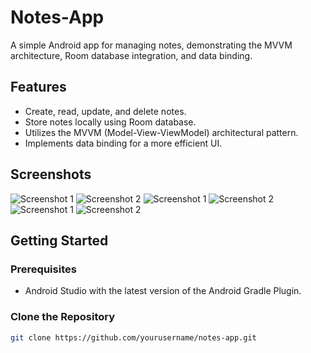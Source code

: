 # Notes-App

A simple Android app for managing notes, demonstrating the MVVM architecture, Room database integration, and data binding.

## Features

- Create, read, update, and delete notes.
- Store notes locally using Room database.
- Utilizes the MVVM (Model-View-ViewModel) architectural pattern.
- Implements data binding for a more efficient UI.

## Screenshots

![Screenshot 1](IMG-20230902-WA0001.jpg)
![Screenshot 2](IMG-20230902-WA0002.jpg)
![Screenshot 1](IMG-20230902-WA0004.jpg)
![Screenshot 2](IMG-20230902-WA0002.jpg)
![Screenshot 1](IMG-20230902-WA0005.jpg)
![Screenshot 2](![IMG-20230902-WA0006](https://github.com/Darpan2004/Notes-App/assets/126506854/88acf842-7621-49ac-910f-bf1b191ce7eb)
)
## Getting Started

### Prerequisites

- Android Studio with the latest version of the Android Gradle Plugin.

### Clone the Repository

```bash
git clone https://github.com/yourusername/notes-app.git
